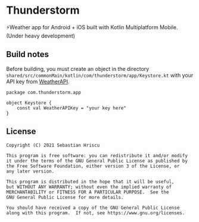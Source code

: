 # Thunderstorm
⚡️Weather app for Android + iOS built with Kotlin Multiplatform Mobile. (Under heavy development)

## Build notes
Before building, you must create an object in the directory ```shared/src/commonMain/kotlin/com/thunderstorm/app/Keystore.kt``` with your API key from [WeatherAPI](https://weatherapi.com).

```
package com.thunderstorm.app

object Keystore {
    const val WeatherAPIKey = "your key here"
}
```

## License
```
Copyright (C) 2021 Sebastian Hriscu

This program is free software: you can redistribute it and/or modify
it under the terms of the GNU General Public License as published by
the Free Software Foundation, either version 3 of the License, or
any later version.

This program is distributed in the hope that it will be useful,
but WITHOUT ANY WARRANTY; without even the implied warranty of
MERCHANTABILITY or FITNESS FOR A PARTICULAR PURPOSE.  See the
GNU General Public License for more details.

You should have received a copy of the GNU General Public License
along with this program.  If not, see https://www.gnu.org/licenses.
```
